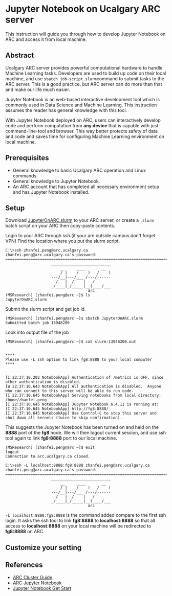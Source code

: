 # Jupyter Notebook on Ucalgary ARC server
This instruction will guide you through how to develop Jupyter Notebook on ARC and access it from local machine.

## Abstract
Ucalgary ARC server provides powerful computational hardware to handle Machine Learning tasks. 
Developers are used to build up code on their local machine, and use `sbatch job-script.slurm`command to submit tasks to the ARC server. 
This is a good practice, but ARC server can do more than that and make our life much easier.

Jupyter Notebook is an web-based interactive development tool which is commonly used in Data Science and Machine Learning. 
This instruction assumes the reader has general knowledge with this tool. 

With Jupyter Notebook deployed on ARC, users can interactively develop code and perform computation from **any device** that is capable with just command-line-tool and browser.
This way better protects safety of data and code and saves time for configuring Machine Learning environment on local machine. 

## Prerequisites
+ General knowledge to basic Ucalgary ARC operation and Linux commands.
+ General knowledge to Jupyter Notebook.
+ An ARC account that has completed all necessary environment setup and has Jupyter Notebook installed.
## Setup
Download [JupyterOnARC.slurm](./JupyterOnARC.slurm) to your ARC server, or create a `.slurm` batch script on your ARC then copy-paste contents.

Login to your ARC through ssh.(if your are outside campus don't forget VPN) Find the location where you put the slurm script.
```
C:\>ssh zhanfei.peng@arc.ucalgary.ca
zhanfei.peng@arc.ucalgary.ca's password:
===========================================================================
                    __________________________
                        __     ____       __
                        / |    /    )   /    )
                    ---/__|---/___ /---/------
                      /   |  /    |   /
                    _/____|_/_____|__(____/___
                                    arc
(MSResearch) [zhanfei.peng@arc ~]$ ls
JupyterOnARC.slurm
```

Submit the slurm script and get job id.
```
(MSResearch) [zhanfei.peng@arc ~]$ sbatch JupyterOnARC.slurm
Submitted batch job 13948200
```

Look into output file of the job
```
(MSResearch) [zhanfei.peng@arc ~]$ cat slurm-13948200.out


****
Please use -L ssh option to link fg8:8888 to your local computer
****


[I 22:37:10.202 NotebookApp] Authentication of /metrics is OFF, since other authentication is disabled.
[W 22:37:10.643 NotebookApp] All authentication is disabled.  Anyone who can connect to this server will be able to run code.
[I 22:37:10.645 NotebookApp] Serving notebooks from local directory: /home/zhanfei.peng
[I 22:37:10.645 NotebookApp] Jupyter Notebook 6.4.11 is running at:
[I 22:37:10.645 NotebookApp] http://fg8:8888/
[I 22:37:10.645 NotebookApp] Use Control-C to stop this server and shut down all kernels (twice to skip confirmation).
```

This suggests the Jupyter Notebook has been turned on and held on the **8888** port of the **fg8** node.
We will then logout current session, and use ssh tool again to link **fg8:8888** port to our local machine.
```
(MSResearch) [zhanfei.peng@arc ~]$ exit
logout
Connection to arc.ucalgary.ca closed.

C:\>ssh -L localhost:8888:fg8:8888 zhanfei.peng@arc.ucalgary.ca
zhanfei.peng@arc.ucalgary.ca's password:
===========================================================================
                    __________________________
                        __     ____       __
                        / |    /    )   /    )
                    ---/__|---/___ /---/------
                      /   |  /    |   /
                    _/____|_/_____|__(____/___
                                    arc
```

`-L localhost:8888:fg8:8888` is the command added compare to the first ssh login. 
It asks the ssh tool to link **fg8:8888** to **localhost:8888** so that all access to  **localhost:8888** on your local machine will be redirected to **fg8:8888** on ARC.
## Customize your setting

## References
- [ARC Cluster Guide](https://rcs.ucalgary.ca/ARC_Cluster_Guide)
- [ARC Jupyter Notebook](https://rcs.ucalgary.ca/Jupyter_Notebooks#ARC)
- [Jupyter Notebook Get Start](https://jupyter-notebook-beginner-guide.readthedocs.io/en/latest/what_is_jupyter.html)
